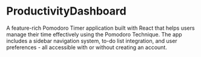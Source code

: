 # ProductivityDashboard
A feature-rich Pomodoro Timer application built with React that helps users manage their time effectively using the Pomodoro Technique. The app includes a sidebar navigation system, to-do list integration, and user preferences - all accessible with or without creating an account.
